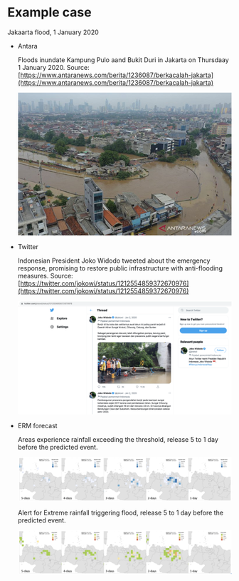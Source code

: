 # Example case

Jakaarta flood, 1 January 2020

- Antara
	
	Floods inundate Kampung Pulo aand Bukit Duri in Jakarta on Thursdaay 1 January 2020.
	Source: [https://www.antaranews.com/berita/1236087/berkacalah-jakarta](https://www.antaranews.com/berita/1236087/berkacalah-jakarta)

	![antara](./img/antara.png)	

- Twitter

	Indonesian President Joko Widodo tweeted about the emergency response, promising to restore public infrastructure with anti-flooding measures.
	Source: [https://twitter.com/jokowi/status/1212554859372670976](https://twitter.com/jokowi/status/1212554859372670976)

	![twitter](./img/twitter.png)

- ERM forecast

	Areas experience rainfall exceeding the threshold, release 5 to 1 day before the predicted event.

	![case_erm](./img/caseerm.png)

	Alert for Extreme rainfall triggering flood, release 5 to 1 day before the predicted event.

	![case_fla](./img/casefla.png)
